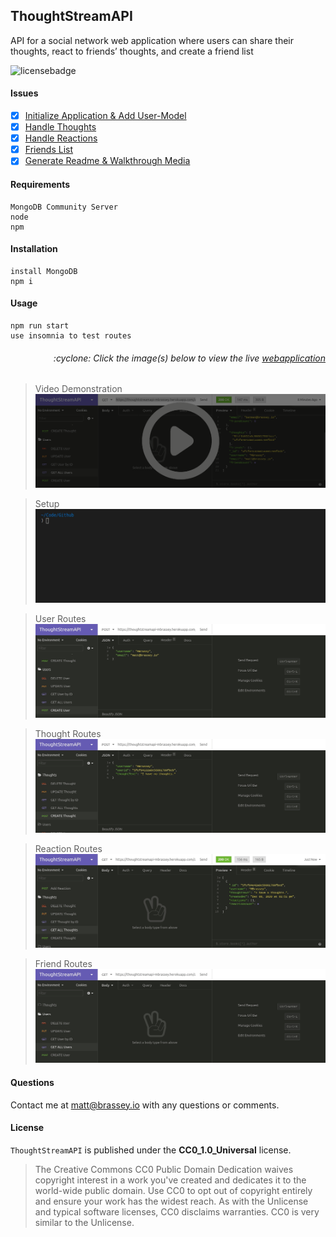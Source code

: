 ## ThoughtStreamAPI

API for a social network web application where users can share their thoughts, react to friends’ thoughts, and create a friend list

![licensebadge](https://img.shields.io/badge/license-CC0_1.0_Universal-blue)

#### Issues

- [x] [Initialize Application & Add User-Model](https://github.com/MBrassey/ThoughtStreamAPI/issues/1)
- [x] [Handle Thoughts](https://github.com/MBrassey/ThoughtStreamAPI/issues/2)
- [x] [Handle Reactions](https://github.com/MBrassey/ThoughtStreamAPI/issues/3)
- [x] [Friends List](https://github.com/MBrassey/ThoughtStreamAPI/issues/4)
- [x] [Generate Readme & Walkthrough Media](https://github.com/MBrassey/ThoughtStreamAPI/issues/5)

#### Requirements

    MongoDB Community Server
    node
    npm

#### Installation

    install MongoDB
    npm i

#### Usage

    npm run start
    use insomnia to test routes

<h6><p align="right">:cyclone: Click the image(s) below to view the live <a id="Screenshots" href="https://thoughtstreamapi-mbrassey.herokuapp.com/api/users/">webapplication</a></p></h6>

> Video Demonstration
> [<img src="assets/img/VideoPreview.png">](https://youtu.be/O3bJ6Sk2tvE)

> Setup
> [<img src="assets/img/Setup.gif">](https://thoughtstreamapi-mbrassey.herokuapp.com/api/users/)

> User Routes
> [<img src="assets/img/Users.gif">](https://thoughtstreamapi-mbrassey.herokuapp.com/api/users/)

> Thought Routes
> [<img src="assets/img/Thoughts.gif">](https://thoughtstreamapi-mbrassey.herokuapp.com/api/thoughts/)

> Reaction Routes
> [<img src="assets/img/Reactions.gif">](https://thoughtstreamapi-mbrassey.herokuapp.com/api/users/)

> Friend Routes
> [<img src="assets/img/Friends.gif">](https://thoughtstreamapi-mbrassey.herokuapp.com/api/users/)

#### Questions

Contact me at [matt@brassey.io](mailto:matt@brassey.io) with any questions or comments.

#### License

`ThoughtStreamAPI` is published under the **CC0_1.0_Universal** license.

> The Creative Commons CC0 Public Domain Dedication waives copyright interest in a work you've created and dedicates it to the world-wide public domain. Use CC0 to opt out of copyright entirely and ensure your work has the widest reach. As with the Unlicense and typical software licenses, CC0 disclaims warranties. CC0 is very similar to the Unlicense.
